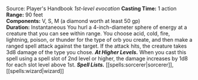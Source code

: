 Source: Player's Handbook
*1st-level evocation*
**Casting Time:** 1 action  
**Range:** 90 feet  
**Components:** V, S, M (a diamond worth at least 50 gp)  
**Duration:** Instantaneous
You hurl a 4-inch-diameter sphere of energy at a creature that you can see within range. You choose acid, cold, fire, lightning, poison, or thunder for the type of orb you create, and then make a ranged spell attack against the target. If the attack hits, the creature takes 3d8 damage of the type you chose.
***At Higher Levels.*** When you cast this spell using a spell slot of 2nd level or higher, the damage increases by 1d8 for each slot level above 1st.
***Spell Lists.*** [[spells:sorcerer|sorcerer]], [[spells:wizard|wizard]]